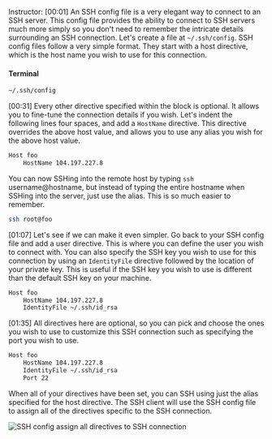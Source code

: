 Instructor: [00:01] An SSH config file is a very elegant way to connect to an SSH server. This config file provides the ability to connect to SSH servers much more simply so you don't need to remember the intricate details surrounding an SSH connection. Let's create a file at `~/.ssh/config`. SSH config files follow a very simple format. They start with a host directive, which is the host name you wish to use for this connection.

#### Terminal 

```bash
~/.ssh/config
```

[00:31] Every other directive specified within the block is optional. It allows you to fine-tune the connection details if you wish. Let's indent the following lines four spaces, and add a `HostName` directive. This directive overrides the above host value, and allows you to use any alias you wish for the above host value.

```bash
Host foo
    HostName 104.197.227.8
```

 You can now SSHing into the remote host by typing `ssh` username@hostname, but instead of typing the entire hostname when SSHing into the server, just use the alias. This is so much easier to remember.

```bash
ssh root@foo
```

[01:07] Let's see if we can make it even simpler. Go back to your SSH config file and add a user directive. This is where you can define the user you wish to connect with. You can also specify the SSH key you wish to use for this connection by using an `IdentityFile` directive followed by the location of your private key. This is useful if the SSH key you wish to use is different than the default SSH key on your machine.

```bash
Host foo
    HostName 104.197.227.8
    IdentityFile ~/.ssh/id_rsa
```
[01:35] All directives here are optional, so you can pick and choose the ones you wish to use to customize this SSH connection such as specifying the port you wish to use.

```bash
Host foo
    HostName 104.197.227.8
    IdentityFile ~/.ssh/id_rsa
    Port 22
```

When all of your directives have been set, you can SSH using just the alias specified for the host directive. The SSH client will use the SSH config file to assign all of the directives specific to the SSH connection.

![SSH config assign all directives to SSH connection](https://res.cloudinary.com/dg3gyk0gu/image/upload/v1553630065/transcript-images/learn-simplify-connections-with-ssh-config-files-ssh-config.png)